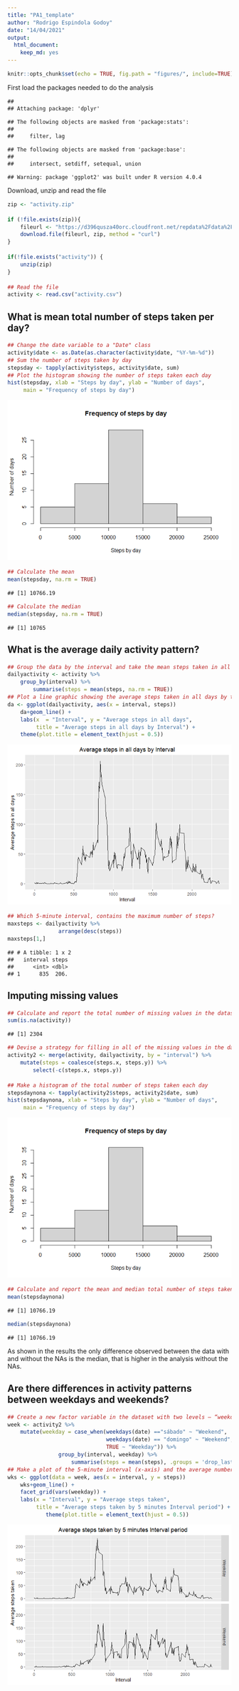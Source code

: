 ```yaml
---
title: "PA1_template"
author: "Rodrigo Espindola Godoy"
date: "14/04/2021"
output: 
  html_document: 
    keep_md: yes
---
```



```r
knitr::opts_chunk$set(echo = TRUE, fig.path = "figures/", include=TRUE)
```

First load the packages needed to do the analysis

```
## 
## Attaching package: 'dplyr'
```

```
## The following objects are masked from 'package:stats':
## 
##     filter, lag
```

```
## The following objects are masked from 'package:base':
## 
##     intersect, setdiff, setequal, union
```

```
## Warning: package 'ggplot2' was built under R version 4.0.4
```

Download, unzip  and read the file

```r
zip <- "activity.zip"

if (!file.exists(zip)){
    fileurl <- "https://d396qusza40orc.cloudfront.net/repdata%2Fdata%2Factivity.zip"
    download.file(fileurl, zip, method = "curl")
}        

if(!file.exists("activity")) {
    unzip(zip)
} 

## Read the file
activity <- read.csv("activity.csv")
```

## What is mean total number of steps taken per day?


```r
## Change the date variable to a "Date" class
activity$date <- as.Date(as.character(activity$date, "%Y-%m-%d"))
## Sum the number of steps taken by day
stepsday <- tapply(activity$steps, activity$date, sum)
## Plot the histogram showing the number of steps taken each day
hist(stepsday, xlab = "Steps by day", ylab = "Number of days",
     main = "Frequency of steps by day")
```

![](figures/stepsperday-1.png)<!-- -->

```r
## Calculate the mean
mean(stepsday, na.rm = TRUE)
```

```
## [1] 10766.19
```

```r
## Calculate the median
median(stepsday, na.rm = TRUE)
```

```
## [1] 10765
```

## What is the average daily activity pattern?

```r
## Group the data by the interval and take the mean steps taken in all days
dailyactivity <- activity %>% 
    group_by(interval) %>%
        summarise(steps = mean(steps, na.rm = TRUE))
## Plot a line graphic showing the average steps taken in all days by the interval
da <- ggplot(dailyactivity, aes(x = interval, steps))
    da+geom_line() +
    labs(x  = "Interval", y = "Average steps in all days", 
         title = "Average steps in all days by Interval") +
    theme(plot.title = element_text(hjust = 0.5))
```

![](figures/averagedailyactivity-1.png)<!-- -->

```r
## Which 5-minute interval, contains the maximum number of steps? 
maxsteps <- dailyactivity %>% 
                arrange(desc(steps))
maxsteps[1,]
```

```
## # A tibble: 1 x 2
##   interval steps
##      <int> <dbl>
## 1      835  206.
```
## Imputing missing values

```r
## Calculate and report the total number of missing values in the dataset
sum(is.na(activity))
```

```
## [1] 2304
```

```r
## Devise a strategy for filling in all of the missing values in the dataset. Create a new dataset that is equal to the original dataset but with the missing data filled in.
activity2 <- merge(activity, dailyactivity, by = "interval") %>% 
    mutate(steps = coalesce(steps.x, steps.y)) %>%
        select(-c(steps.x, steps.y))

## Make a histogram of the total number of steps taken each day 
stepsdaynona <- tapply(activity2$steps, activity2$date, sum)
hist(stepsdaynona, xlab = "Steps by day", ylab = "Number of days",
     main = "Frequency of steps by day")
```

![](figures/missingvalues-1.png)<!-- -->

```r
## Calculate and report the mean and median total number of steps taken per day
mean(stepsdaynona)
```

```
## [1] 10766.19
```

```r
median(stepsdaynona)
```

```
## [1] 10766.19
```
As shown in the results the only difference observed between the data with and without the NAs is the median, that is higher in the analysis without the NAs. 

## Are there differences in activity patterns between weekdays and weekends?

```r
## Create a new factor variable in the dataset with two levels – “weekday” and “weekend” indicating whether a given date is a weekday or weekend day.
week <- activity2 %>%  
    mutate(weekday = case_when(weekdays(date) =="sábado" ~ "Weekend", 
                               weekdays(date) == "domingo" ~ "Weekend",
                               TRUE ~ "Weekday")) %>%
                group_by(interval, weekday) %>%
                    summarise(steps = mean(steps), .groups = 'drop_last')
## Make a plot of the 5-minute interval (x-axis) and the average number of steps taken, averaged across all weekday days or weekend days
wks <- ggplot(data = week, aes(x = interval, y = steps))
    wks+geom_line() +
    facet_grid(vars(weekday)) +
    labs(x = "Interval", y = "Average steps taken", 
         title = "Average steps taken by 5 minutes Interval period") +
            theme(plot.title = element_text(hjust = 0.5))
```

![](figures/weekdays-1.png)<!-- -->
